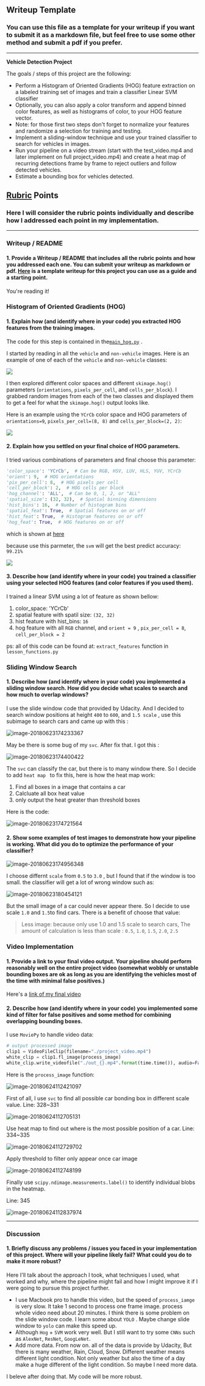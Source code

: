 ## Writeup Template
### You can use this file as a template for your writeup if you want to submit it as a markdown file, but feel free to use some other method and submit a pdf if you prefer.

---

**Vehicle Detection Project**

The goals / steps of this project are the following:

* Perform a Histogram of Oriented Gradients (HOG) feature extraction on a labeled training set of images and train a classifier Linear SVM classifier
* Optionally, you can also apply a color transform and append binned color features, as well as histograms of color, to your HOG feature vector. 
* Note: for those first two steps don't forget to normalize your features and randomize a selection for training and testing.
* Implement a sliding-window technique and use your trained classifier to search for vehicles in images.
* Run your pipeline on a video stream (start with the test_video.mp4 and later implement on full project_video.mp4) and create a heat map of recurring detections frame by frame to reject outliers and follow detected vehicles.
* Estimate a bounding box for vehicles detected.

[//]: # "Image References"
[image1]: ./examples/car_not_car.png
[image2]: ./examples/HOG_example.jpg
[image3]: ./examples/sliding_windows.jpg
[image4]: ./examples/sliding_window.jpg
[image5]: ./examples/bboxes_and_heat.png
[image6]: ./examples/labels_map.png
[image7]: ./examples/output_bboxes.png
[video1]: ./project_video.mp4

## [Rubric](https://review.udacity.com/#!/rubrics/513/view) Points
### Here I will consider the rubric points individually and describe how I addressed each point in my implementation.  

---
### Writeup / README

#### 1. Provide a Writeup / README that includes all the rubric points and how you addressed each one.  You can submit your writeup as markdown or pdf.  [Here](https://github.com/udacity/CarND-Vehicle-Detection/blob/master/writeup_template.md) is a template writeup for this project you can use as a guide and a starting point.  

You're reading it!

### Histogram of Oriented Gradients (HOG)

#### 1. Explain how (and identify where in your code) you extracted HOG features from the training images.

The code for this step is contained in the[`main_hog.py`](https://github.com/jacks808/Vehicle-Detection/blob/master/main_hog.py) .  

I started by reading in all the `vehicle` and `non-vehicle` images.  Here is an example of one of each of the `vehicle` and `non-vehicle` classes:

![](https://ws4.sinaimg.cn/large/006tKfTcly1fsl84dau35j310g0pyago.jpg)

I then explored different color spaces and different `skimage.hog()` parameters (`orientations`, `pixels_per_cell`, and `cells_per_block`).  I grabbed random images from each of the two classes and displayed them to get a feel for what the `skimage.hog()` output looks like.



Here is an example using the `YCrCb` color space and HOG parameters of `orientations=9`, `pixels_per_cell=(8, 8)` and `cells_per_block=(2, 2)`:

![](https://ws3.sinaimg.cn/large/006tKfTcly1fsl8mwd110j30zy0ugaix.jpg)

#### 2. Explain how you settled on your final choice of HOG parameters.

I tried various combinations of parameters and final choose this parameter: 

```python
'color_space': 'YCrCb',  # Can be RGB, HSV, LUV, HLS, YUV, YCrCb
'orient': 9,  # HOG orientations
'pix_per_cell': 8,  # HOG pixels per cell
'cell_per_block': 2,  # HOG cells per block
'hog_channel': 'ALL',  # Can be 0, 1, 2, or "ALL"
'spatial_size': (32, 32),  # Spatial binning dimensions
'hist_bins': 16,  # Number of histogram bins
'spatial_feat': True,  # Spatial features on or off
'hist_feat': True,  # Histogram features on or off
'hog_feat': True,  # HOG features on or off
```

which is shown at [here](https://github.com/jacks808/Vehicle-Detection/blob/master/main_hog.py#L24)

because use this parmeter, the `svm` will get the best predict accuracy: `99.21%`

![](https://ws2.sinaimg.cn/large/006tKfTcly1fsl8w1faomj30ee030t9i.jpg)

#### 3. Describe how (and identify where in your code) you trained a classifier using your selected HOG features (and color features if you used them).

I trained a linear SVM using a lot of feature as shown bellow:

1. color_space: 'YCrCb'
2. spatial feature with spatil size: `(32, 32)`
3. hist feature with hist_bins: `16`
4. hog feature with all `RGB` channel, and `orient = 9` , `pix_per_cell = 8`, `cell_per_block = 2`

ps: all of this code can be found at: `extract_features` function in `lesson_functions.py`

### Sliding Window Search

#### 1. Describe how (and identify where in your code) you implemented a sliding window search.  How did you decide what scales to search and how much to overlap windows?

I use the slide window code that provided by Udacity. And I decided to search window positions at height `400` to `600`, and  `1.5 scale` , use this subimage to search cars and came up with this :

![image-20180623174233367](https://ws2.sinaimg.cn/large/006tKfTcly1fsl94nfgpxj31kw0yfhdu.jpg)

May be there is some bug of my `svc`. After fix that. I got this :

![image-20180623174400422](https://ws4.sinaimg.cn/large/006tKfTcly1fsl9643o1dj31kw0yfe82.jpg)

The `svc` can classify the car, but there is to many window there. So I decide to add `heat map ` to fix this, here is how the heat map work:

1. Find all boxes in a image that contains a car
2. Calcluate all box heat value
3. only output the heat greater than threshold boxes

Here is the code:

![image-20180623174721564](https://ws3.sinaimg.cn/large/006tKfTcly1fsl99lbj6qj317e0kmwj9.jpg)

#### 2. Show some examples of test images to demonstrate how your pipeline is working.  What did you do to optimize the performance of your classifier?

![image-20180623174956348](https://ws2.sinaimg.cn/large/006tKfTcly1fsl9cafftkj31kw0w07wi.jpg)

I choose differnt `scale` from `0.5` to `3.0` , but I found that if the window is too small. the classifier will get a lot of wrong window such as:

![image-20180623180454121](https://ws3.sinaimg.cn/large/006tKfTcly1fsl9rurl6qj31kw0w0b2a.jpg)

But the small image of a car could never appear there. So I decide to use scale `1.0` and `1.5`to find cars. There is a benefit of choose that value:

> Less image: because only use 1.0 and 1.5  scale to search cars, The amount of calculation is less than scale : `0.5`, `1.0`, `1.5`, `2.0`, `2.5`

### Video Implementation

#### 1. Provide a link to your final video output.  Your pipeline should perform reasonably well on the entire project video (somewhat wobbly or unstable bounding boxes are ok as long as you are identifying the vehicles most of the time with minimal false positives.)
Here's a [link of my final video](https://github.com/jacks808/Vehicle-Detection/blob/master/out_1529765713.436998.mp4)



#### 2. Describe how (and identify where in your code) you implemented some kind of filter for false positives and some method for combining overlapping bounding boxes.

I use `MoviePy` to handle video data:

```python
# output processed image
clip1 = VideoFileClip(filename="./project_video.mp4")
white_clip = clip1.fl_image(process_image)
white_clip.write_videofile("./out_{}.mp4".format(time.time()), audio=False)
```

Here is the `process_image` function: 

![image-20180624112421097](https://ws4.sinaimg.cn/large/006tNc79ly1fsm3tfmjtfj317g0u0wku.jpg)

First of all, I use `svc` to find all possible car bonding box in different scale value. Line: 328~331

![image-20180624112705131](https://ws3.sinaimg.cn/large/006tNc79ly1fsm3w8glfgj31kw0yfe82.jpg)

Use heat map to find out where is the most possible position of a car. Line: 334~335

![image-20180624112729702](https://ws4.sinaimg.cn/large/006tNc79ly1fsm3wmwspjj310m0s075n.jpg)

Apply threshold to filter only appear once car image

![image-20180624112748199](https://ws1.sinaimg.cn/large/006tNc79ly1fsm3wyomlqj310a0rgabe.jpg)

Finally use  `scipy.ndimage.measurements.label()` to identify individual blobs in the heatmap.

Line: 345

![image-20180624112837974](https://ws3.sinaimg.cn/large/006tNc79ly1fsm3xtpyq7j31080rah16.jpg)

---

### Discussion

#### 1. Briefly discuss any problems / issues you faced in your implementation of this project.  Where will your pipeline likely fail?  What could you do to make it more robust?

Here I'll talk about the approach I took, what techniques I used, what worked and why, where the pipeline might fail and how I might improve it if I were going to pursue this project further.  

* I use Macbook pro to handle this video, but the speed of `process_iamge` is very slow. It take 1 second to process one frame image. process whole video need about 20 minutes. I think there is some problem on the slide window code. I learn some about `YOLO` . Maybe change slide window to `yolo` can make this speed up. 
* Although `Hog` + `SVM` work very well. But I still want to try some `CNNs` such as `AlexNet`, `ResNet`, `GoogLeNet`.
* Add more data. From now on. all of the data is provide by Udacity, But there is many weather, Rain, Cloud, Snow. Different weather means different light condition. Not only weather but also the time of a day make a huge different of the light condition. So maybe I need more data. 

I beleve after doing that. My code will be more robust. 